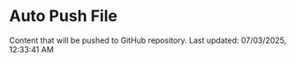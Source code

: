 # Auto Push File

Content that will be pushed to GitHub repository.
Last updated: 07/03/2025, 12:33:41 AM